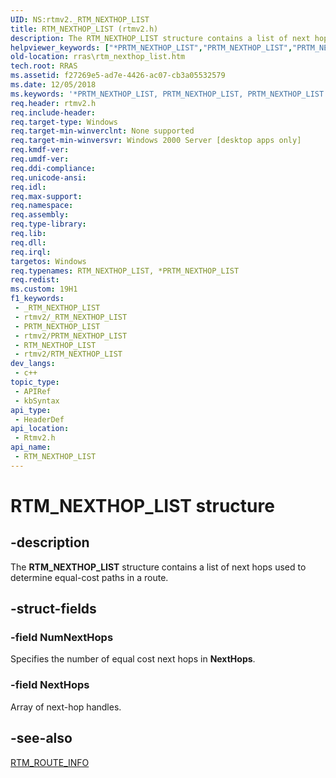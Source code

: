 ```yaml
---
UID: NS:rtmv2._RTM_NEXTHOP_LIST
title: RTM_NEXTHOP_LIST (rtmv2.h)
description: The RTM_NEXTHOP_LIST structure contains a list of next hops used to determine equal-cost paths in a route.
helpviewer_keywords: ["*PRTM_NEXTHOP_LIST","PRTM_NEXTHOP_LIST","PRTM_NEXTHOP_LIST structure pointer [RAS]","RTM_NEXTHOP_LIST","RTM_NEXTHOP_LIST structure [RAS]","_rtmv2ref_rtm_nexthop_list","rras.rtm_nexthop_list","rtmv2/PRTM_NEXTHOP_LIST","rtmv2/RTM_NEXTHOP_LIST"]
old-location: rras\rtm_nexthop_list.htm
tech.root: RRAS
ms.assetid: f27269e5-ad7e-4426-ac07-cb3a05532579
ms.date: 12/05/2018
ms.keywords: '*PRTM_NEXTHOP_LIST, PRTM_NEXTHOP_LIST, PRTM_NEXTHOP_LIST structure pointer [RAS], RTM_NEXTHOP_LIST, RTM_NEXTHOP_LIST structure [RAS], _rtmv2ref_rtm_nexthop_list, rras.rtm_nexthop_list, rtmv2/PRTM_NEXTHOP_LIST, rtmv2/RTM_NEXTHOP_LIST'
req.header: rtmv2.h
req.include-header: 
req.target-type: Windows
req.target-min-winverclnt: None supported
req.target-min-winversvr: Windows 2000 Server [desktop apps only]
req.kmdf-ver: 
req.umdf-ver: 
req.ddi-compliance: 
req.unicode-ansi: 
req.idl: 
req.max-support: 
req.namespace: 
req.assembly: 
req.type-library: 
req.lib: 
req.dll: 
req.irql: 
targetos: Windows
req.typenames: RTM_NEXTHOP_LIST, *PRTM_NEXTHOP_LIST
req.redist: 
ms.custom: 19H1
f1_keywords:
 - _RTM_NEXTHOP_LIST
 - rtmv2/_RTM_NEXTHOP_LIST
 - PRTM_NEXTHOP_LIST
 - rtmv2/PRTM_NEXTHOP_LIST
 - RTM_NEXTHOP_LIST
 - rtmv2/RTM_NEXTHOP_LIST
dev_langs:
 - c++
topic_type:
 - APIRef
 - kbSyntax
api_type:
 - HeaderDef
api_location:
 - Rtmv2.h
api_name:
 - RTM_NEXTHOP_LIST
---
```


# RTM_NEXTHOP_LIST structure


## -description

The 
<b>RTM_NEXTHOP_LIST</b> structure contains a list of next hops used to determine equal-cost paths in a route.

## -struct-fields

### -field NumNextHops

Specifies the number of equal cost next hops in <b>NextHops</b>.

### -field NextHops

Array of next-hop handles.

## -see-also

<a href="/windows/desktop/api/rtmv2/ns-rtmv2-rtm_route_info">RTM_ROUTE_INFO</a>